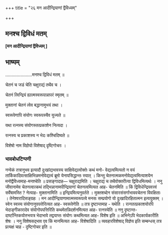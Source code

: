+++
title = "२६ मन आदीन्द्रियाणां द्वैविध्यम्"

+++


## मनश्च द्विविधं मतम्

**\[मन आदीन्द्रियाणां द्वैविध्यम् \]**

## **भाष्यम्**

.....................मनश्च द्विविधं मतम् ॥

चेतनं च जडं चेति चक्षुराद्यं तथैव च ।

चेतनं त्विन्द्रियं ह्यात्मस्वरूपान्नापरं स्मृतम् ॥

मुक्तानां चेतनं त्वेव बद्धानामुभयं तथा ।

स्वरूपेणापि संयोगः स्वरूपस्यैव युज्यते ॥

यथा रत्नस्य संयोगस्तत्प्रकाशेन नित्यदा ।

रत्नस्य च प्रकाशस्य न भेदः कश्चिदिष्यते ॥

विशेषो नाम विज्ञेयो विशेषाद् दृष्टिगोचरः ।

### **भावबोधटिप्पणी**

नन्वेकं तत्रानुभव इत्यादौ दुःखांद्यभावस्य साक्षिवेद्यत्वोक्तेः कथं मनो- वेद्यत्वमित्यतो न वयं तार्किकादिवत्साक्षिभिन्नमनोवेद्यत्वं ब्रूमो येनापसिद्धान्तः स्यात् । किन्तु चेतनात्मकमनोवेद्यत्वमित्याशयेन मनोद्वैविध्यमाह-मनश्चेति ॥ प्रसङ्गादाह— चक्षुराद्यमिति । चक्षुराद्यं च तथैवोक्तरीत्या द्विविधमित्यर्थः । ननु जीवानामेव चेतनत्वात्कथं तद्भिन्नानामपीन्द्रियाणां चेतनत्वमित्यत आह- चेतनमिति ॥ किं द्विविधेन्द्रियवत्त्वं सर्वेषामस्ति ? नेत्याह- मुक्तानामिति ॥
इन्द्रियमित्यनुवर्तते । मुक्तशब्देन संसारसंसर्गाभाववचेतना विवक्षिताः । तेनेश्वरादिसङ्ग्रहः । मन आदीन्द्रियाणामात्मस्वरूपत्वे मनसः सम्प्रयोगो यो दुःखादिरहितात्मन इत्ययुक्तम् । स्वेन स्वस्य संयोगानुपपत्तेरित्यत आह- स्वरूपेणेति ॥ तत्र दृष्टान्तमाह - यथेति । रत्नतत्प्रकाशयोरपि भेदाङ्गीकारादेव संयोगोपपत्तिरिति कथमेतन्निदर्शनमित्यत आह- रत्नस्येति ॥ ननु दृष्टान्त-दार्ष्टान्तिकयोरुभयत्र भेदाभावे तद्वयाप्तः संयोगः कथमित्यत आह- विशेष इति ॥ अभिनेऽपि भेदकार्यकारीति शेषः । ननु विशेषसद्भाव एव किं मानमित्यत आह- विशेषादिति ॥ व्यवहारविशेषाद् विज्ञेय इति सम्बन्धस् तत्र प्रत्यक्षं चाह - दृष्टिगोचर इति ॥

